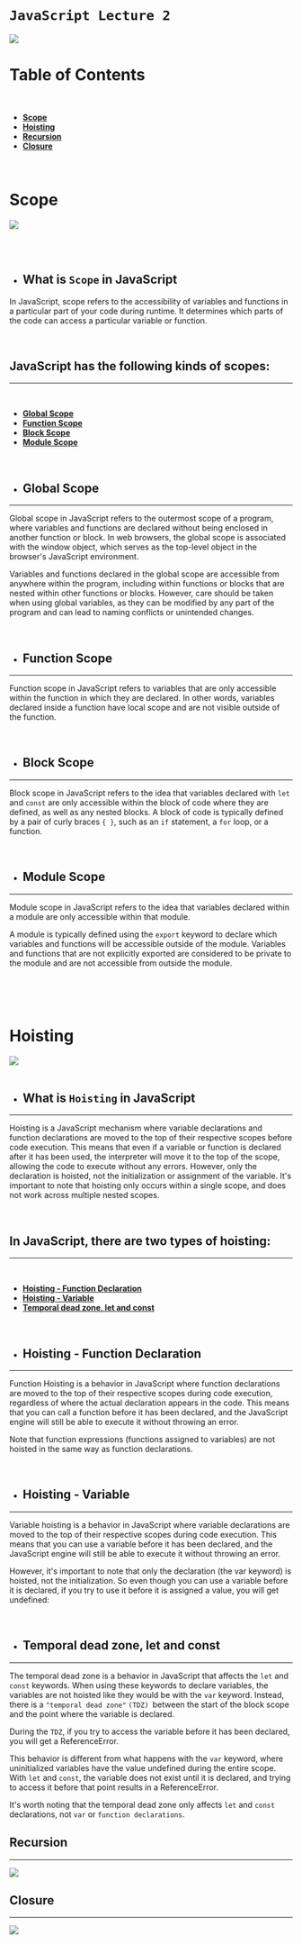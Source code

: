 # `JavaScript Lecture 2`
![](/img/logo.jpg)

 # **Table of Contents**

 <br>

-  [ **Scope**](#scope)
-  [ **Hoisting**](#hoisting)
-  [**Recursion**](#recursion)
-  [**Closure**](#closure)

<br>

# **Scope**

![](/img/javascript-scope-cover-2.png)

<br>
<br>

- ## **What is `Scope` in JavaScript**
In JavaScript, scope refers to the accessibility of variables and functions in a particular part of your code during runtime. It determines which parts of the code can access a particular variable or function.

<br>

## **JavaScript has the following kinds of scopes:**
***
<br>

- [ **Global Scope**](#global-scope)
- [ **Function Scope**](#function-scope)
- [ **Block Scope**](#block-scope)
- [ **Module Scope**](#module-scope)

<br>

- ## **Global Scope**
***
Global scope in JavaScript refers to the outermost scope of a program, where variables and functions are declared without being enclosed in another function or block. In web browsers, the global scope is associated with the window object, which serves as the top-level object in the browser's JavaScript environment.

Variables and functions declared in the global scope are accessible from anywhere within the program, including within functions or blocks that are nested within other functions or blocks. However, care should be taken when using global variables, as they can be modified by any part of the program and can lead to naming conflicts or unintended changes.

<br>

- ## **Function Scope**
***
Function scope in JavaScript refers to variables that are only accessible within the function in which they are declared. In other words, variables declared inside a function have local scope and are not visible outside of the function.

<br>

- ## **Block Scope**
***
Block scope in JavaScript refers to the idea that variables declared with `let`  and  `const`  are only accessible within the block of code where they are defined, as well as any nested blocks. A block of code is typically defined by a pair of curly braces  `{ }`, such as an  `if`  statement, a  `for` loop, or a function.

<br>

- ## **Module Scope**
***
Module scope in JavaScript refers to the idea that variables declared within a module are only accessible within that module.

A module is typically defined using the `export` keyword to declare which variables and functions will be accessible outside of the module. Variables and functions that are not explicitly exported are considered to be private to the module and are not accessible from outside the module.

<br>
<br>
<br>


# **Hoisting**
![](/img/hosting.png)
<br>
<br>

- ## **What is `Hoisting` in JavaScript**
***
Hoisting is a JavaScript mechanism where variable declarations and function declarations are moved to the top of their respective scopes before code execution. This means that even if a variable or function is declared after it has been used, the interpreter will move it to the top of the scope, allowing the code to execute without any errors. However, only the declaration is hoisted, not the initialization or assignment of the variable. It's important to note that hoisting only occurs within a single scope, and does not work across multiple nested scopes.
 
<br>

## **In JavaScript, there are two types of hoisting:**
***
<br>

- [ **Hoisting - Function Declaration**](#hoisting-function-declaration)
- [ **Hoisting - Variable**](#hoisting-variable)
- [ **Temporal dead zone, let and const**](#temporal-dead-zone-let-and-const)

<br>

- ## **Hoisting - Function Declaration**
***
Function Hoisting is a behavior in JavaScript where function declarations are moved to the top of their respective scopes during code execution, regardless of where the actual declaration appears in the code. This means that you can call a function before it has been declared, and the JavaScript engine will still be able to execute it without throwing an error.

Note that function expressions (functions assigned to variables) are not hoisted in the same way as function declarations.

<br>

- ## **Hoisting - Variable**
***
Variable hoisting is a behavior in JavaScript where variable declarations are moved to the top of their respective scopes during code execution. This means that you can use a variable before it has been declared, and the JavaScript engine will still be able to execute it without throwing an error.

However, it's important to note that only the declaration (the var keyword) is hoisted, not the initialization. So even though you can use a variable before it is declared, if you try to use it before it is assigned a value, you will get undefined:

<br>

- ## **Temporal dead zone, let and const**
***
The temporal dead zone is a behavior in JavaScript that affects the `let` and `const` keywords. When using these keywords to declare variables, the variables are not hoisted like they would be with the `var` keyword. Instead, there is a `"temporal dead zone"` `(TDZ) `between the start of the block scope and the point where the variable is declared.

During the `TDZ`, if you try to access the variable before it has been declared, you will get a ReferenceError.

This behavior is different from what happens with the `var` keyword, where uninitialized variables have the value undefined during the entire scope. With `let` and `const`, the variable does not exist until it is declared, and trying to access it before that point results in a ReferenceError.

It's worth noting that the temporal dead zone only affects `let` and `const` declarations, not `var` or `function declarations`.



## **Recursion**
***
![](/img/recursion-js.png)


## **Closure**
***
![](/img/cl.jpg)
